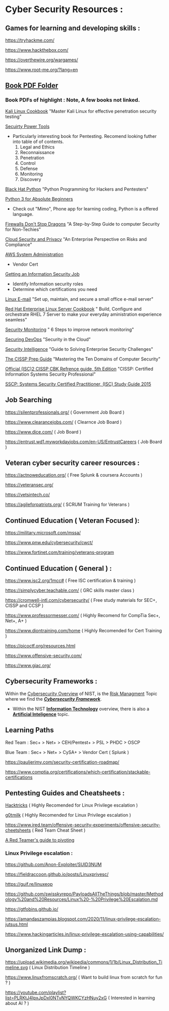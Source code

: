 # __Cyber Security Resources :__



## Games for learning and developing skills :

https://tryhackme.com/

https://www.hackthebox.com/

https://overthewire.org/wargames/

https://www.root-me.org/?lang=en



## [Book PDF Folder](https://github.com/Austin44B/Resources/tree/0480863f88d8547780c3b9415ebe4716e7917e17/Book%20PDF%20Collection)

### Book PDFs of highlight : Note, A few books not linked.

[Kali Linux Cookbook](https://github.com/Austin44B/Resources/blob/c243103b5db5379ee68679fd16be521e847caf73/Book%20PDF%20Collection/Kali%20Linux%20Cookbook.pdf) "Master Kali Linux for effective penetration security testing"

[Secuirty Power Tools](https://github.com/Austin44B/Resources/blob/a17a7a1cec79a49835985be5b2a25d20852991ca/Book%20PDF%20Collection/Security%20Power%20Tools.pdf) 

 * Particularly interesting book for Pentesting. Recomend looking futher into table of of contents.
   1. Legal and Ethics
   2. Reconnaissance
   3. Penetration
   4. Control
   5. Defense
   6. Monitoring
   7. Discovery

[Black Hat Python](https://github.com/Austin44B/Resources/blob/c243103b5db5379ee68679fd16be521e847caf73/Book%20PDF%20Collection/Black%20Hat%20Python.pdf) "Python Programming for Hackers and Pentesters"

[Python 3 for Absolute Beginners](https://github.com/Austin44B/Resources/blob/c243103b5db5379ee68679fd16be521e847caf73/Book%20PDF%20Collection/Python%203%20for%20Absolute%20Beginners%20(2009).pdf)

 * Check out "Mimo", Phone app for learning coding, Python is a offered language.

[Firewalls Don't Stop Dragons](https://github.com/Austin44B/Resources/blob/c243103b5db5379ee68679fd16be521e847caf73/Book%20PDF%20Collection/Firewalls%20Don't%20Stop%20Dragons%2C%203rd%20Edition.pdf) "A Step-by-Step Guide to computer Security for Non-Techies"

[Cloud Security and Privacy](https://github.com/Austin44B/Resources/blob/c243103b5db5379ee68679fd16be521e847caf73/Book%20PDF%20Collection/Cloud%20Security%20and%20Privacy.pdf) "An Enterprise Perspective on Risks and Compliance"

[AWS System Administration](https://github.com/Austin44B/Resources/blob/00801ed791cee293224dbf3e990262fd13debe4c/AWS%20System%20Administration.pdf)

  * Vendor Cert

[Getting an Information Security Job](https://github.com/Austin44B/Resources/blob/c243103b5db5379ee68679fd16be521e847caf73/Book%20PDF%20Collection/Getting%20an%20Information%20Security%20Job%20For%20Dummies.pdf)

  * Identify Information security roles
  * Determine which certifications you need

[Linux E-mail](https://github.com/Austin44B/Resources/blob/c243103b5db5379ee68679fd16be521e847caf73/Book%20PDF%20Collection/Linux%20Email%2C%202nd%20Edition.pdf) "Set up, maintain, and secure a small office e-mail server"

[Red Hat Enterprise Linux Server Cookbook](https://github.com/Austin44B/Resources/blob/a17a7a1cec79a49835985be5b2a25d20852991ca/Book%20PDF%20Collection/Red%20Hat%20Enterprise%20Linux%20Server%20Cookbook.pdf) " Build, Configure and orchestrate RHEL 7 Server to make your everyday aministration experience seamless"

[Security Monitoring](https://github.com/Austin44B/Resources/blob/a17a7a1cec79a49835985be5b2a25d20852991ca/Book%20PDF%20Collection/Security%20Monitoring.pdf) " 6 Steps to improve network monitoring"

[Securing DevOps](https://github.com/Austin44B/Resources/blob/ddd279437924d4c933d9b23a658d68514376dbf6/Book%20PDF%20Collection/Securing%20DevOps.pdf) "Security in the Cloud"

[Security Intelligence](https://github.com/Austin44B/Resources/blob/ddd279437924d4c933d9b23a658d68514376dbf6/Book%20PDF%20Collection/Security%20Intelligence.pdf) "Guide to Solving Enterprise Security Challenges"

[The CISSP Prep Guide](https://github.com/Austin44B/Resources/blob/ddd279437924d4c933d9b23a658d68514376dbf6/Book%20PDF%20Collection/The%20CISSP%20Prep%20Guide.pdf) "Mastering the Ten Domains of Computer Security"

[Official (ISC)2 CISSP CBK Refrence guide, 5th Edition](https://github.com/Austin44B/Resources/blob/ddd279437924d4c933d9b23a658d68514376dbf6/Book%20PDF%20Collection/The%20Official%20(ISC)2%20Guide%20to%20the%20CISSP%20CBK%20Reference%2C%205th%20Edition.pdf) "CISSP: Certified Information Systems Security Professional"

[SSCP: Systems Security Certified Practitioner, (ISC) Study Guide 2015](https://github.com/Austin44B/Resources/blob/ddd279437924d4c933d9b23a658d68514376dbf6/Book%20PDF%20Collection/SSCP%20(ISC)2%20Systems%20Security%20Certified%20Practitioner%20Official%20Study%20Guide.pdf)


## Job Searching 

https://silentprofessionals.org/ ( Government Job Board )

https://www.clearancejobs.com/ ( Clearnce Job Board )

https://www.dice.com/ ( Job Board )

https://entrust.wd1.myworkdayjobs.com/en-US/EntrustCareers ( Job Board )



## Veteran cyber security career resources :

https://actnoweducation.org/ ( Free Splunk & coursera Accounts )

https://veteransec.org/

https://vetsintech.co/

https://agileforpatriots.org/ ( SCRUM Training for Veterans )



## Continued Education ( Veteran Focused ):

https://military.microsoft.com/mssa/

https://www.pnw.edu/cybersecurity/cwct/

https://www.fortinet.com/training/veterans-program



## Continued Education ( General ) :

https://www.isc2.org/1mcc# ( Free ISC certification & training )

https://simplycyber.teachable.com/ ( GRC skills master class )

https://cromwell-intl.com/cybersecurity/ ( Free study materials for SEC+, CISSP and CCSP )

https://www.professormesser.com/ ( Highly Recomend for CompTia Sec+, Net+, A+ )

https://www.diontraining.com/home ( Highly Recomended for Cert Training )

https://picoctf.org/resources.html

https://www.offensive-security.com/

https://www.giac.org/



## Cybersecurity Frameworks :

Within the [Cybersecurity Overview](https://www.nist.gov/cybersecurity) of NIST, is the [Risk Managment](https://www.nist.gov/risk-management) Topic where we find the **_[Cybersecurity Framework](https://www.nist.gov/cyberframework)_**.
  
  * Within the NIST [**Information Technology**](https://www.nist.gov/information-technology) overview, there is also a [**Artificial Inteligence**](https://www.nist.gov/artificial-intelligence) topic.



## Learning Paths

Red Team : Sec+ > Net+ > CEH/Pentest+ > PSL > PHDC > OSCP

Blue Team : Sec+ > Net+ > CySA+ > Vendor Cert ( Splunk )

https://pauljerimy.com/security-certification-roadmap/

https://www.comptia.org/certifications/which-certification/stackable-certifications



## Pentesting Guides and Cheatsheets :

[Hacktricks](https://book.hacktricks.xyz/linux-hardening/linux-privilege-escalation-checklist) ( Highly Recomended for Linux Privilege escalation )

[g0tmilk](https://blog.g0tmi1k.com/2011/08/basic-linux-privilege-escalation/) ( Highly Recomended for Linux Privilege escalation )

https://www.ired.team/offensive-security-experiments/offensive-security-cheetsheets ( Red Team Cheat Sheet )

[A Red Teamer's guide to pivoting](https://artkond.com/2017/03/23/pivoting-guide/)

### Linux Privilege escalation :

https://github.com/Anon-Exploiter/SUID3NUM

https://fieldraccoon.github.io/posts/Linuxprivesc/

https://guif.re/linuxeop

https://github.com/swisskyrepo/PayloadsAllTheThings/blob/master/Methodology%20and%20Resources/Linux%20-%20Privilege%20Escalation.md

https://gtfobins.github.io/

https://amandaszampias.blogspot.com/2020/11/linux-privilege-escalation-jutsus.html

https://www.hackingarticles.in/linux-privilege-escalation-using-capabilities/



## Unorganized Link Dump :

https://upload.wikimedia.org/wikipedia/commons/1/1b/Linux_Distribution_Timeline.svg ( Linux Distribution Timeline )

https://www.linuxfromscratch.org/ ( Want to build linux from scratch for fun ? )

https://youtube.com/playlist?list=PLRKtJ4IpxJpDxl0NTvNYQWKCYzHNuy2xG ( Interested in learning about AI ? )
